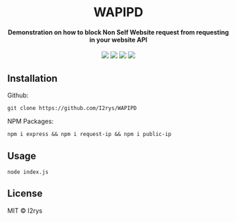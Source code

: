 
<h1 align="center">WAPIPD</h1>
<h4 align="center">Demonstration on how to block Non Self Website request from requesting in your website API</h4>
<p align="center">
	<a href="https://github.com/I2rys/WAPIPD/blob/main/LICENSE"><img src="https://img.shields.io/github/license/I2rys/WAPIPD?style=flat-square"></img></a>
	<a href="https://github.com/I2rys/WAPIPD"><img src="https://bettercodehub.com/edge/badge/I2rys/WAPIPD?branch=main"></a>
	<a href="https://github.com/I2rys/WAPIPD/issues"><img src="https://img.shields.io/github/issues/I2rys/WAPIPD.svg"></img></a>
	<a href="https://nodejs.org/"><img src="https://img.shields.io/badge/-Nodejs-green?style=flat-square&logo=Node.js"></img></a>
</p>


## Installation
Github:

    git clone https://github.com/I2rys/WAPIPD

NPM Packages:

    npm i express && npm i request-ip && npm i public-ip
    
## Usage

    node index.js

## License
MIT © I2rys
